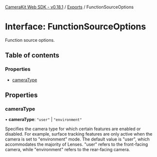 [CameraKit Web SDK - v0.18.1](../README.md) / [Exports](../modules.md) / FunctionSourceOptions

# Interface: FunctionSourceOptions

Function source options.

## Table of contents

### Properties

- [cameraType](FunctionSourceOptions.md#cameratype)

## Properties

### cameraType

• **cameraType**: ``"user"`` \| ``"environment"``

Specifies the camera type for which certain features are enabled or disabled.
For example, surface tracking features are only active when the camera is set to "environment" mode.
The default value is "user", which accommodates the majority of Lenses.
"user" refers to the front-facing camera, while "environment" refers to the rear-facing camera.
